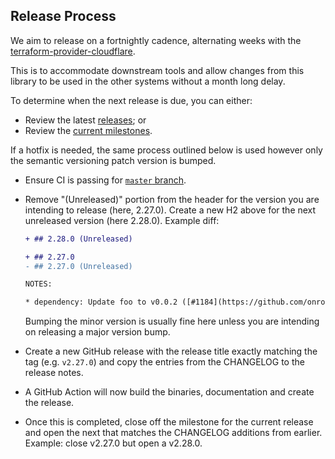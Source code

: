 ## Release Process

We aim to release on a fortnightly cadence, alternating weeks with the [terraform-provider-cloudflare](https://github.com/cloudflare/terraform-provider-cloudflare).

This is to accommodate downstream tools and allow changes from this library to
be used in the other systems without a month long delay.

To determine when the next release is due, you can either:

- Review the latest [releases](https://github.com/onrocketdotcom/cloudflare-go/releases); or
- Review the [current milestones](https://github.com/onrocketdotcom/cloudflare-go/milestones).

If a hotfix is needed, the same process outlined below is used however only the
semantic versioning patch version is bumped.

- Ensure CI is passing for [`master` branch](https://github.com/onrocketdotcom/cloudflare-go/actions?query=branch%3Amaster).
- Remove "(Unreleased)" portion from the header for the version you are intending
  to release (here, 2.27.0). Create a new H2 above for the next unreleased
  version (here 2.28.0). Example diff:

  ```diff
  + ## 2.28.0 (Unreleased)

  + ## 2.27.0
  - ## 2.27.0 (Unreleased)

  NOTES:

  * dependency: Update foo to v0.0.2 ([#1184](https://github.com/onrocketdotcom/cloudflare-go/issues/123))
  ```

  Bumping the minor version is usually fine here unless you are intending on
  releasing a major version bump.

- Create a new GitHub release with the release title exactly matching the tag
  (e.g. `v2.27.0`) and copy the entries from the CHANGELOG to the release notes.
- A GitHub Action will now build the binaries, documentation and create the release.
- Once this is completed, close off the milestone for the current release and
  open the next that matches the CHANGELOG additions from earlier. Example: close
  v2.27.0 but open a v2.28.0.
